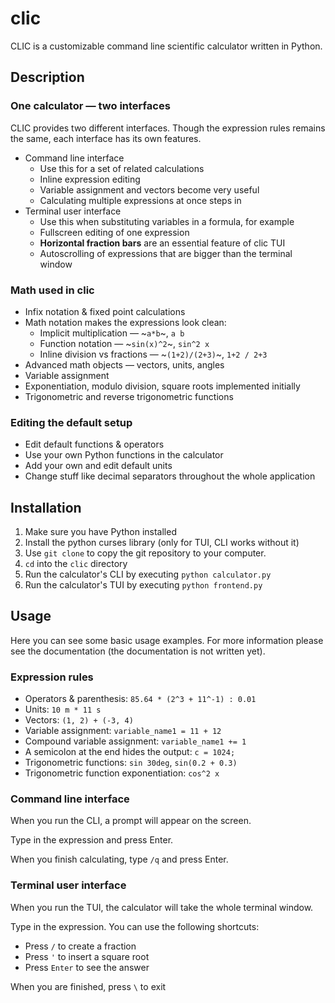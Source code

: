 # clic

CLIC
is a customizable command line scientific calculator written in Python.

## Description

### One calculator — two interfaces

CLIC provides two different interfaces.
Though the expression rules remains the same,
each interface has its own features.

- Command line interface
    + Use this for a set of related calculations
    + Inline expression editing
    + Variable assignment and vectors become very useful
    + Calculating multiple expressions at once steps in
- Terminal user interface
    + Use this when substituting variables in a formula, for example
    + Fullscreen editing of one expression
    + **Horizontal fraction bars** are an essential feature of clic TUI
    + Autoscrolling of expressions that are bigger than the terminal window

### Math used in clic

- Infix notation & fixed point calculations
- Math notation makes the expressions look clean:
    + Implicit multiplication — ~`a*b`~, `a b`
    + Function notation — ~`sin(x)^2`~, `sin^2 x`
    + Inline division vs fractions — ~`(1+2)/(2+3)`~, `1+2 / 2+3`
- Advanced math objects — vectors, units, angles
- Variable assignment
- Exponentiation, modulo division, square roots implemented initially
- Trigonometric and reverse trigonometric functions

### Editing the default setup

- Edit default functions & operators
- Use your own Python functions in the calculator
- Add your own and edit default units
- Change stuff like decimal separators throughout the whole application

## Installation

1. Make sure you have Python installed
2. Install the python curses library (only for TUI, CLI works without it)
3. Use `git clone` to copy the git repository to your computer.
4. `cd` into the `clic` directory
5. Run the calculator's CLI by executing `python calculator.py`
6. Run the calculator's TUI by executing `python frontend.py`

## Usage

Here you can see some basic usage examples. For more information
please see the documentation (the documentation is not written yet).

### Expression rules

- Operators & parenthesis: `85.64 * (2^3 + 11^-1) : 0.01`
- Units: `10 m * 11 s`
- Vectors: `(1, 2) + (-3, 4)`
- Variable assignment: `variable_name1 = 11 + 12`
- Compound variable assignment: `variable_name1 += 1`
- A semicolon at the end hides the output: `c = 1024;`
- Trigonometric functions: `sin 30deg`, `sin(0.2 + 0.3)`
- Trigonometric function exponentiation: `cos^2 x`

### Command line interface

When you run the CLI, a prompt will appear on the screen.

Type in the expression and press Enter.

When you finish calculating, type `/q` and press Enter.

### Terminal user interface

When you run the TUI, the calculator will take the whole terminal window.

Type in the expression. You can use the following shortcuts:

- Press `/` to create a fraction
- Press `'` to insert a square root
- Press `Enter` to see the answer

When you are finished, press `\` to exit
